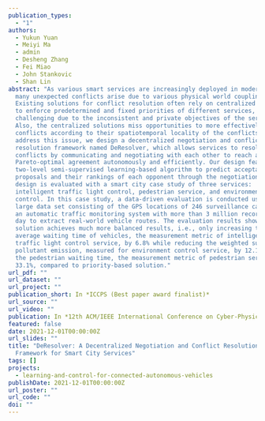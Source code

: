 ```yaml
---
publication_types:
  - "1"
authors:
  - Yukun Yuan
  - Meiyi Ma
  - admin
  - Desheng Zhang
  - Fei Miao
  - John Stankovic
  - Shan Lin
abstract: "As various smart services are increasingly deployed in modern cities,
  many unexpected conflicts arise due to various physical world couplings.
  Existing solutions for conflict resolution often rely on centralized control
  to enforce predetermined and fixed priorities of different services, which is
  challenging due to the inconsistent and private objectives of the services.
  Also, the centralized solutions miss opportunities to more effectively resolve
  conflicts according to their spatiotemporal locality of the conflicts. To
  address this issue, we design a decentralized negotiation and conflict
  resolution framework named DeResolver, which allows services to resolve
  conflicts by communicating and negotiating with each other to reach a
  Pareto-optimal agreement autonomously and efficiently. Our design features a
  two-level semi-supervised learning-based algorithm to predict acceptable
  proposals and their rankings of each opponent through the negotiation. Our
  design is evaluated with a smart city case study of three services:
  intelligent traffic light control, pedestrian service, and environmental
  control. In this case study, a data-driven evaluation is conducted using a
  large data set consisting of the GPS locations of 246 surveillance cameras and
  an automatic traffic monitoring system with more than 3 million records per
  day to extract real-world vehicle routes. The evaluation results show that our
  solution achieves much more balanced results, i.e., only increasing the
  average waiting time of vehicles, the measurement metric of intelligent
  traffic light control service, by 6.8% while reducing the weighted sum of air
  pollutant emission, measured for environment control service, by 12.1%, and
  the pedestrian waiting time, the measurement metric of pedestrian service, by
  33.1%, compared to priority-based solution."
url_pdf: ""
url_dataset: ""
url_project: ""
publication_short: In *ICCPS (Best paper award finalist)*
url_source: ""
url_video: ""
publication: In *12th ACM/IEEE International Conference on Cyber-Physical Systems*
featured: false
date: 2021-12-01T00:00:00Z
url_slides: ""
title: "DeResolver: A Decentralized Negotiation and Conflict Resolution
  Framework for Smart City Services"
tags: []
projects:
  - learning-and-control-for-connected-autonomous-vehicles
publishDate: 2021-12-01T00:00:00Z
url_poster: ""
url_code: ""
doi: ""
---
```

